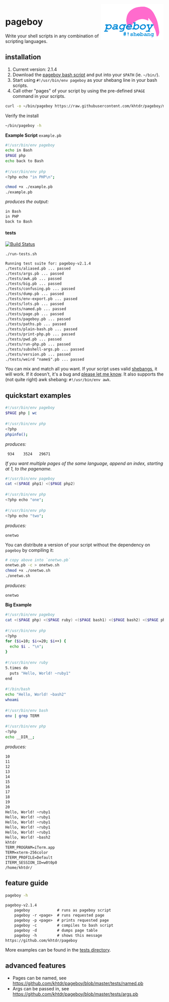 
<img align="right" src="https://raw.githubusercontent.com/khtdr/pageboy/master/logo.png" width="200" />

pageboy
=======

Write your shell scripts in any combination of scripting languages. 


installation
------------

1. Current version: 2.1.4
2. Download the [pageboy bash script](https://raw.githubusercontent.com/khtdr/pageboy/master/pageboy) and put into your `$PATH` (ie. `~/bin/`).
3. Start using `#!/usr/bin/env pageboy` as your shebang line in your bash scripts.
4. Call other "pages" of your script by using the pre-defined `$PAGE` command in your scripts.

```bash
curl -o ~/bin/pageboy https://raw.githubusercontent.com/khtdr/pageboy/master/pageboy; chmod +x ~/bin/pageboy
```

Verify the install
```bash
~/bin/pageboy -h
```

**Example Script** `example.pb`

```bash
#!/usr/bin/env pageboy
echo in Bash
$PAGE php
echo back to Bash

#!/usr/bin/env php
<?php echo "in PHP\n";
```

```bash
chmod +x ./example.pb
./example.pb
```

_produces the output:_

    in Bash
    in PHP
    back to Bash

#### tests
[![Build Status](https://travis-ci.org/khtdr/pageboy.svg?branch=master)](https://travis-ci.org/khtdr/pageboy)
```bash
./run-tests.sh
```
    Running test suite for: pageboy-v2.1.4
    ./tests/aliased.pb ... passed
    ./tests/args.pb ... passed
    ./tests/awk.pb ... passed
    ./tests/big.pb ... passed
    ./tests/confusing.pb ... passed
    ./tests/dump.pb ... passed
    ./tests/env-export.pb ... passed
    ./tests/lots.pb ... passed
    ./tests/named.pb ... passed
    ./tests/page.pb ... passed
    ./tests/pageboy.pb ... passed
    ./tests/paths.pb ... passed
    ./tests/plain-bash.pb ... passed
    ./tests/print-php.pb ... passed
    ./tests/pwd.pb ... passed
    ./tests/run-php.pb ... passed
    ./tests/subshell-args.pb ... passed
    ./tests/version.pb ... passed
    ./tests/weird "name$".pb ... passed

You can mix and match all you want. If your script uses valid [shebangs](https://en.wikipedia.org/wiki/Shebang_(Unix)), it will work. If it doesn't, it's a bug and [please let me know](https://github.com/khtdr/pageboy/issues). It also supports the (not quite right) awk shebang: `#!/usr/bin/env awk`.


quickstart examples
-------------------

```bash
#!/usr/bin/env pageboy
$PAGE php | wc

#!/usr/bin/env php
<?php
phpinfo();
```

_produces:_

     934    3524   29671


_If you want multiple pages of the same language, append an index, starting at 1, to the pagename._

```bash
#!/usr/bin/env pageboy
cat <($PAGE php1) <($PAGE php2)

#!/usr/bin/env php
<?php echo "one";

#!/usr/bin/env php
<?php echo "two";
```

_produces:_

    onetwo

You can distribute a version of your script without the dependency on `pageboy` by compiling it:

```bash
# copy above into `onetwo.pb`
onetwo.pb -c > onetwo.sh
chmod +x ./onetwo.sh
./onetwo.sh
```

_produces:_

    onetwo

**Big Example**

```bash
#!/usr/bin/env pageboy
cat <($PAGE php) <($PAGE ruby) <($PAGE bash1) <($PAGE bash2) <($PAGE php2)

#!/usr/bin/env php
<?php
for ($i=10; $i<=20; $i++) {
  echo $i . "\n";
}

#!/usr/bin/env ruby
5.times do
  puts "Hello, World! ~ruby1"
end

#!/bin/bash
echo "Hello, World! ~bash2"
whoami

#!/usr/bin/env bash
env | grep TERM

#!/usr/bin/env php
<?php
echo __DIR__;
```

_produces:_

    10
    11
    12
    13
    14
    15
    16
    17
    18
    19
    20
    Hello, World! ~ruby1
    Hello, World! ~ruby1
    Hello, World! ~ruby1
    Hello, World! ~ruby1
    Hello, World! ~ruby1
    Hello, World! ~bash2
    khtdr
    TERM_PROGRAM=iTerm.app
    TERM=xterm-256color
    ITERM_PROFILE=Default
    ITERM_SESSION_ID=w0t0p0
    /home/khtdr/

feature guide
-------------

```bash
pageboy -h
```

    pageboy-v2.1.4
        pageboy            # runs as pageboy script
        pageboy -r <page>  # runs requested page
        pageboy -p <page>  # prints requested page
        pageboy -c         # compiles to bash script
        pageboy -d         # dumps page table
        pageboy -h         # shows this message
    https://github.com/khtdr/pageboy

More examples can be found in the [tests directory](https://github.com/khtdr/pageboy/blob/master/tests/).


advanced features
-----------------

  - Pages can be named, see https://github.com/khtdr/pageboy/blob/master/tests/named.pb
  - Args can be passed in, see https://github.com/khtdr/pageboy/blob/master/tests/args.pb

### 
